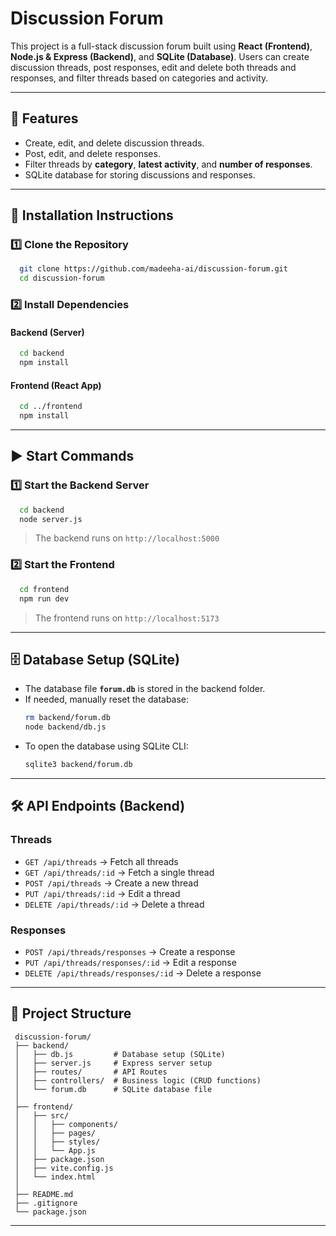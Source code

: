 # Discussion Forum

This project is a full-stack discussion forum built using **React (Frontend)**, **Node.js & Express (Backend)**, and **SQLite (Database)**. Users can create discussion threads, post responses, edit and delete both threads and responses, and filter threads based on categories and activity.

---

## 🚀 Features
- Create, edit, and delete discussion threads.
- Post, edit, and delete responses.
- Filter threads by **category**, **latest activity**, and **number of responses**.
- SQLite database for storing discussions and responses.

---

## 📌 Installation Instructions

### **1️⃣ Clone the Repository**
```sh
  git clone https://github.com/madeeha-ai/discussion-forum.git
  cd discussion-forum
```

### **2️⃣ Install Dependencies**
#### Backend (Server)
```sh
  cd backend
  npm install
```
#### Frontend (React App)
```sh
  cd ../frontend
  npm install
```

---

## ▶️ Start Commands

### **1️⃣ Start the Backend Server**
```sh
  cd backend
  node server.js
```
> The backend runs on `http://localhost:5000`

### **2️⃣ Start the Frontend**
```sh
  cd frontend
  npm run dev
```
> The frontend runs on `http://localhost:5173`

---

## 🗄 Database Setup (SQLite)
- The database file **`forum.db`** is stored in the backend folder.
- If needed, manually reset the database:
  ```sh
  rm backend/forum.db
  node backend/db.js
  ```
- To open the database using SQLite CLI:
  ```sh
  sqlite3 backend/forum.db
  ```

---

## 🛠 API Endpoints (Backend)

### **Threads**
- `GET /api/threads` → Fetch all threads
- `GET /api/threads/:id` → Fetch a single thread
- `POST /api/threads` → Create a new thread
- `PUT /api/threads/:id` → Edit a thread
- `DELETE /api/threads/:id` → Delete a thread

### **Responses**
- `POST /api/threads/responses` → Create a response
- `PUT /api/threads/responses/:id` → Edit a response
- `DELETE /api/threads/responses/:id` → Delete a response

---

## 📂 Project Structure
```
 discussion-forum/
 ├── backend/
 │   ├── db.js         # Database setup (SQLite)
 │   ├── server.js     # Express server setup
 │   ├── routes/       # API Routes
 │   ├── controllers/  # Business logic (CRUD functions)
 │   └── forum.db      # SQLite database file
 │
 ├── frontend/
 │   ├── src/
 │   │   ├── components/
 │   │   ├── pages/
 │   │   ├── styles/
 │   │   └── App.js
 │   ├── package.json
 │   ├── vite.config.js
 │   └── index.html
 │
 ├── README.md
 ├── .gitignore
 └── package.json
```

---
